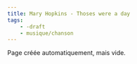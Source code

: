 ```yaml
---
title: Mary Hopkins - Thoses were a day
tags:
    - -draft
    - musique/chanson
---
```


Page créée automatiquement, mais vide.
